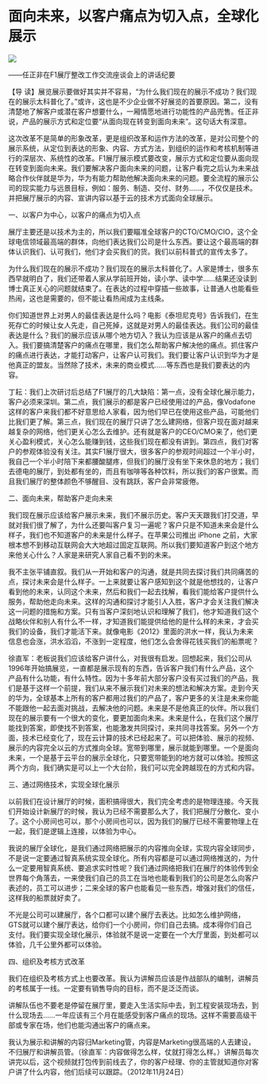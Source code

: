 # 面向未来，以客户痛点为切入点，全球化展示
<img class="pv" src="https://api.visitor.plantree.me/visitor-badge/pv?namespace=plantree.me&key=renzhengfei-speeches/面向未来以客户痛点为切入点全球化展示.md">


——任正非在F1展厅整改工作交流座谈会上的讲话纪要



【导  读】展览展示要做好其实并不容易，“为什么我们现在的展示不成功？我们现在的展示太科普化了。”或许，这也是不少企业做不好展览的首要原因。第二，没有清楚地了解客户或潜在客户想要什么，一厢情愿地进行功能性的产品兜售。任正非说，产品的展示方式和定位要“从面向现在转变到面向未来”。这句话大有深意。



这次改革不是简单的形象改革，更是组织改革和运作方法的改革，是对公司整个的展示系统，从定位到表达的形象、内容、方式方法，到组织的运作和考核机制等进行的深层次、系统性的改革。F1展厅展示模式要改变，展示方式和定位要从面向现在转变到面向未来。我们要解决客户面向未来的问题，让客户看完之后认为未来战略合作伙伴就是华为，华为有能力帮助他解决面向未来的问题。要全流程的展示公司的现实能力与远景目标，例如：服务、制造、交付、财务……，不仅仅是技术。并把展厅展示的内容、宣讲内容以基于云的技术方式面向全球展示。

一、以客户为中心，以客户的痛点为切入点

展厅主要还是以技术为主的，所以我们要瞄准全球客户的CTO/CMO/CIO，这个全球电信领域最高端的群体，向他们表达我们公司是什么东西。要让这个最高端的群体认识我们、认可我们，他们才会买我们的货。我们以前科普式的宣传太多了。

为什么我们现在的展示不成功？我们现在的展示太科普化了。人家是博士，很多东西早就明白了，我们还带着人家从学前班开始，读小学、读中学……结果还没读到博士真正关心的问题就结束了。在表达的过程中穿插一些故事，让普通人也能看些热闹，这也是需要的，但不能让看热闹成为主线条。

你们知道世界上对男人的最佳表达是什么吗？电影《泰坦尼克号》告诉我们，在生死存亡的时候让女人先走，自己死掉，这就是对男人的最佳表达。我们公司的最佳表达是什么？我们的展示应该从哪个地方切入？我认为应该是从客户的痛点去切入。我们要搞清楚客户的痛点在哪里，我们怎么帮助客户解决他的痛点。抓住客户的痛点进行表达，才能打动客户，让客户认可我们。我们要让客户认识到华为才是他真正的盟友。当然除了技术，未来的商业模式……等东西也是我们要表达的内容。

丁耘：我们上次研讨后总结了F1展厅的几大缺陷：第一点，没有全球化展示能力，客户必须来深圳。第二点，我们展示的都是客户已经使用过的产品，像Vodafone这样的客户来我们都不好意思给人家看，因为他们早已在使用这些产品，可能他们比我们更了解。第三点，我们现在的展厅只讲了怎么建网络，但客户现在面对越来越复杂的网络，他们更关心怎么去维护。还有就是客户的CEO/CMO来了，他们更关心盈利模式，关心怎么能赚到钱，这些我们现在都没有讲到。第四点，我们对客户的参观体验没有关注。其实F1展厅很大，很多客户的参观时间超过一个半小时，我自己一个半小时陪下来都腰酸腿疼，但我们的展厅没有坐下来休息的地方；我们去德电的展厅，到处都有坐的，而且有咖啡等各种饮料，所以我们的客户很累。而且我们展厅的整体颜色不够醒目、没有跳跃，客户会非常疲倦。

二、面向未来，帮助客户走向未来

我们现在展示应该给客户展示未来，我们不展示历史。客户天天跟我们打交道，早就对我们很了解了，为什么还要叫客户复习一遍呢？客户只是不知道未来会是什么样子，我们也不知道客户的未来是什么样子。在苹果公司推出 iPhone 之前，大家根本想不到移动互联网会大大地超过固定互联网。所以我们要知道客户到这个地方来他关心什么？人家是来研究人家自己看不到的未来。

我不主张平铺直叙。我们从一开始和客户的沟通，就是共同去探讨我们共同痛苦的点，探讨未来会是什么样子。一上来就要让客户感知到这个就是他想找的，让客户看到他的未来，认同这个未来，然后和我们一起去找解，看我们能给客户提供什么服务，帮助他走向未来。这样的沟通和探讨才能引人入胜，客户才会关注我们解决这一问题的措施和方案。只有当客户深刻地认识和理解了我们，他才知道我们这个战略伙伴和别人有什么不一样，才知道我们能提供给他的是什么样的未来，才会买我们的设备，我们才能活下来。就像电影《2012》里面的洪水一样，我认为未来信息也会涨，洪水滔滔，不涨到一定程度，他们怎么会舍得花钱买我们的船票呢？

徐直军：老板说我们应该给客户讲什么，对我很有启发。回想起来，我们公司从1996年开始搞展览，一直都是展示现有的东西，告诉客户我们有什么产品，这个产品有什么功能，有什么特性。因为十多年前大部分客户没有买过我们的产品，我们是基于这样一个前提，我们从来不展示我们对未来的想法和解决方案。走到今天的华为，全球基本上所有的客户都用过我们的产品了，客户更多的关注是未来你能不能跟他一起去面对挑战，去解决他的问题。未来是不是他真正的伙伴。所以我们现在的展示要有一个很大的变化，要更加面向未来。未来是什么，在我们这个展厅能找到答案，即使找不到答案，也能激发共同探讨，来共同寻找答案。另外一个方面，技术已经变化了，现在云计算的技术已经起来了。可以把体验、展示的视频、展示的内容完全以云的方式推向全球。宽带到哪里，展示就能到哪里。一个是面向未来，一个是基于云平台的展示全球化，只要宽带能到的地方就可以体验。按照这两个方向，我们确实是可以上一个大台阶，我们可以完全跨越现在的方式和内容。

三、通过网络技术，实现全球化展示

以前我们在设计展厅的时候，面积搞得很大，我们完全考虑的是物理连接。今天我们开始设计新展厅的时候，我认为已经不需要那么大了，我们把展厅分散化、变小了。这个小房间也可以，那个小房间也可以，因为我们的展厅已经不需要物理上在一起，我们是逻辑上连接，以体验为中心。

我说的展厅全球化，是我们通过网络把展示的内容推向全球，实现内容全球同步，不是说一定要通过智真系统实现全球化。所有内容都是可以通过网络推送的，为什么一定要用智真系统、要追求实时性呢？我们通过网络把我们在展厅的体验传到全世界每个角落去，一来使我们自己的员工在当地也能看到我们的公司是怎么向客户表述的，员工可以进步；二来全球的客户也能看见一些东西，增强对我们的信任，这样我的船票就好卖了。

不光是公司可以建展厅，各个口都可以建个展厅去表达。比如怎么维护网络，GTS就可以建个展厅表达，给你们一个小房间，你们自己去搞。成本得你们自己支付。我们要实现全球化展示，体验就不是说一定要在一个大厅里面，到处都可以体验，几千公里外都可以体验。

四、组织及考核方式改革

我们在组织及考核方式上也要改革。我认为讲解员应该是作战部队的编制，讲解员的考核属于一线。一定要有销售导向的目标，而不是泛泛而谈。

讲解队伍也不要老是停留在展厅里，要走入生活实际中去，到工程安装现场去，到什么现场去……一年应该有三个月在能感受到客户痛点的现场。这样不需要高级干部或专家在场，他们也能沟通出客户的痛点来。

我认为展示和讲解的内容归Marketing管，内容是Marketing很高端的人去建设，不归展厅和讲解员管。（徐直军：内容做得怎么样，仗就打得怎么样。）讲解员每次讲完以后，这个视频就打包传到前线去了，你的客户经理、你的主管就知道你对客户讲了什么内容，他们后续可以跟踪。（2012年11月24日）
